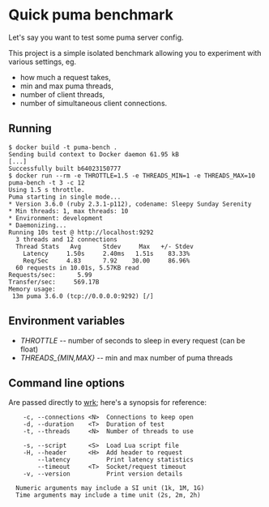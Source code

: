 # Quick puma benchmark

Let's say you want to test some puma server config.

This project is a simple isolated benchmark allowing you to experiment with various settings, eg.
- how much a request takes,
- min and max puma threads,
- number of client threads,
- number of simultaneous client connections.

## Running

```sh-session
$ docker build -t puma-bench .
Sending build context to Docker daemon 61.95 kB
[...]
Successfully built b64023150777
$ docker run --rm -e THROTTLE=1.5 -e THREADS_MIN=1 -e THREADS_MAX=10 puma-bench -t 3 -c 12
Using 1.5 s throttle.
Puma starting in single mode...
* Version 3.6.0 (ruby 2.3.1-p112), codename: Sleepy Sunday Serenity
* Min threads: 1, max threads: 10
* Environment: development
* Daemonizing...
Running 10s test @ http://localhost:9292
  3 threads and 12 connections
  Thread Stats   Avg      Stdev     Max   +/- Stdev
    Latency     1.50s     2.40ms   1.51s    83.33%
    Req/Sec     4.83      7.92    30.00     86.96%
  60 requests in 10.01s, 5.57KB read
Requests/sec:      5.99
Transfer/sec:     569.17B
Memory usage:
 13m puma 3.6.0 (tcp://0.0.0.0:9292) [/]
```

## Environment variables

- *THROTTLE* -- number of seconds to sleep in every request (can be float)
- *THREADS_{MIN,MAX}* -- min and max number of puma threads

## Command line options

Are passed directly to [wrk](https://github.com/wg/wrk); here's a synopsis for
reference:

```
    -c, --connections <N>  Connections to keep open
    -d, --duration    <T>  Duration of test
    -t, --threads     <N>  Number of threads to use

    -s, --script      <S>  Load Lua script file
    -H, --header      <H>  Add header to request
        --latency          Print latency statistics
        --timeout     <T>  Socket/request timeout
    -v, --version          Print version details

  Numeric arguments may include a SI unit (1k, 1M, 1G)
  Time arguments may include a time unit (2s, 2m, 2h)
```

